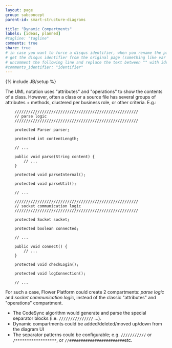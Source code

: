 ```yaml
---
layout: page
group: subconcept
parent-id: smart-structure-diagrams

title: "Dynamic Compartments"
labels: [ideas, planned]
#tagline: "tagline"
comments: true
share: true
# in case you want to force a disqus identifier, when you rename the page
# get the disqus identifier from the original page (something like var disqus_identifier = 'ident';),
# uncomment the following line and replace the text between "" with ident
#comments_identifier: "identifier"
---
```

{% include JB/setup %}

The UML notation uses "attributes" and "operations" to show the contents of a class. However, often a class or a source file has several groups of attributes + methods, clustered per business role, or other criteria. E.g.:

		//////////////////////////////////////////////////////
		// parse logic
		//////////////////////////////////////////////////////
		
		protected Parser parser;
		
		protected int contentLength;
		
		// ...
		
		public void parse(String content) {
			// ...
		}
		
		protected void parseInternal();
		
		protected void parseUtil();
		
		// ...
		
		//////////////////////////////////////////////////////
		// socket communication logic
		//////////////////////////////////////////////////////
		
		protected Socket socket;
		
		protected boolean connected;
		
		// ...
		
		public void connect() {
			// ...
		}
		
		protected void checkLogin();
		
		protected void logConnection();
		
		// ...
		
For such a case, Flower Platform could create 2 compartments: *parse logic* and *socket communication logic*, instead of the classic "attributes" and "operations" compartment.
 
* The CodeSync algorithm would generate and parse the special separator blocks (i.e. `///////////////` ...).
* Dynamic compartments could be added/deleted/moved up/down from the diagram UI
* The separator patterns could be configurable; e.g. `///////////` or `/******************`, or `//########################`etc.  